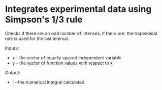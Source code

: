 # Integrates experimental data using Simpson's 1/3 rule
Checks if there are an odd number of intervals, if there are, the trapezoidal rule is used for the last interval.

Inputs:
* x - the vector of equally spaced independent variable
* y - the vector of function values with respect to x

Output:
* I - the numerical integral calculated
